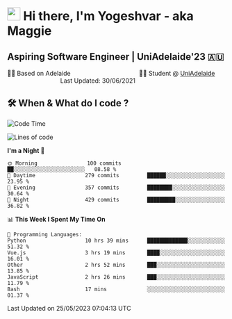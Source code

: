 <h1><img src="https://emojis.slackmojis.com/emojis/images/1531849430/4246/blob-sunglasses.gif?1531849430" width="30"/> Hi there, I'm Yogeshvar - aka Maggie</h1>

## Aspiring Software Engineer | UniAdelaide'23 🇦🇺  
🏂🏻  Based on Adelaide &nbsp;&nbsp;&nbsp;&nbsp;&nbsp;&nbsp;&nbsp;&nbsp;&nbsp;&nbsp;&nbsp;&nbsp;&nbsp;&nbsp;&nbsp;&nbsp;&nbsp;&nbsp;&nbsp;&nbsp;&nbsp;&nbsp;&nbsp;&nbsp;&nbsp;&nbsp;&nbsp;&nbsp;&nbsp;&nbsp;&nbsp;&nbsp;&nbsp;&nbsp;&nbsp;&nbsp;&nbsp;&nbsp;&nbsp;👨‍💻 Student @ [UniAdelaide](https://www.adelaide.edu.au)   &nbsp;&nbsp;&nbsp;&nbsp;&nbsp;&nbsp;&nbsp;&nbsp;&nbsp;&nbsp;&nbsp;&nbsp;&nbsp;&nbsp;&nbsp;&nbsp;&nbsp;&nbsp;&nbsp;&nbsp;&nbsp;&nbsp;&nbsp;&nbsp;&nbsp;&nbsp;&nbsp;&nbsp;&nbsp;&nbsp;&nbsp;Last Updated: 30/06/2021

## 🛠 When & What do I code ?  

<!--START_SECTION:waka-->
![Code Time](http://img.shields.io/badge/Code%20Time-2%2C194%20hrs%2015%20mins-blue)

![Lines of code](https://img.shields.io/badge/From%20Hello%20World%20I%27ve%20Written-3.9%20million%20lines%20of%20code-blue)

**I'm a Night 🦉** 

```text
🌞 Morning                100 commits         ██░░░░░░░░░░░░░░░░░░░░░░░   08.58 % 
🌆 Daytime                279 commits         ██████░░░░░░░░░░░░░░░░░░░   23.95 % 
🌃 Evening                357 commits         ████████░░░░░░░░░░░░░░░░░   30.64 % 
🌙 Night                  429 commits         █████████░░░░░░░░░░░░░░░░   36.82 % 
```


📊 **This Week I Spent My Time On** 

```text
💬 Programming Languages: 
Python                   10 hrs 39 mins      █████████████░░░░░░░░░░░░   51.32 % 
Vue.js                   3 hrs 19 mins       ████░░░░░░░░░░░░░░░░░░░░░   16.01 % 
Other                    2 hrs 52 mins       ███░░░░░░░░░░░░░░░░░░░░░░   13.85 % 
JavaScript               2 hrs 26 mins       ███░░░░░░░░░░░░░░░░░░░░░░   11.79 % 
Bash                     17 mins             ░░░░░░░░░░░░░░░░░░░░░░░░░   01.37 % 
```


 Last Updated on 25/05/2023 07:04:13 UTC
<!--END_SECTION:waka-->
